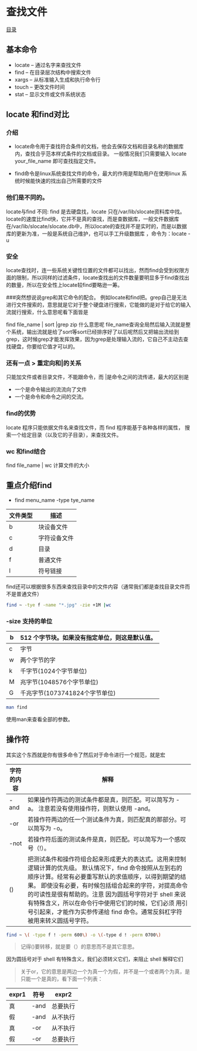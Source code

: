 # 查找文件
[目录](./summary.md)
## 基本命令
- locate – 通过名字来查找文件
- find – 在目录层次结构中搜索文件
- xargs – 从标准输入生成和执行命令行
- touch – 更改文件时间
- stat – 显示文件或文件系统状态

## locate 和find对比
### 介绍
- locate命令用于查找符合条件的文档，他会去保存文档和目录名称的数据库内，查找合乎范本样式条件的文档或目录。
一般情况我们只需要输入 locate your_file_name 即可查找指定文件。

- find命令是linux系统查找文件的命令，最大的作用是帮助用户在使用linux 系统时候能快速的找出自己所需要的文件

### 他们是不同的。
locate与find 不同: find 是去硬盘找，locate 只在/var/lib/slocate资料库中找。
locate的速度比find快，它并不是真的查找，而是查数据库，一般文件数据库在/var/lib/slocate/slocate.db中，所以locate的查找并不是实时的，而是以数据库的更新为准，一般是系统自己维护，也可以手工升级数据库 ，命令为：locate -u
### 安全
locate查找时，连一些系统关键性位置的文件都可以找出，然而find会受到权限方面的限制，所以同样的过滤条件，locate查找出的文件数量要明显多于find查找出的数量，所以在安全性上locate较find要略逊一筹。

###突然想说说grep和其它命令的配合。
例如locate和find把。grep自己是无法进行文件搜索的，意思就是它对于整个硬盘进行搜索，它能做的是对于给它的输入流就行搜索，什么意思呢看下面皆是

 find file_name | sort |grep zip
 什么意思呢 file_name查询全局然后输入流就是整个系统，输出流就是给了sort等sort已经排序好了以后呢然后又把输出流给到grep，这时候grep才能发挥效果，因为grep是处理输入流的，它自己不主动去查找硬盘，你要给它值才可以的。

### 还有一点 > 重定向和|的关系

 只能加文件或者目录文件，不能跟命令，而 |是命令之间的流传递，最大的区别是
 - 一个是命令输出的流流向了文件
 - 一个是命令和命令之间的交流。

### find的优势
locate 程序只能依据文件名来查找文件，而 find 程序能基于各种各样的属性， 搜索一个给定目录（以及它的子目录），来查找文件。
### wc  和find结合
find file_name | wc 计算文件的大小

## 重点介绍find
- find menu_name -type tye_name

|文件类型	|描述|
|---|---|
|b|	块设备文件|
|c|	字符设备文件|
|d	|目录|
|f	|普通文件|
|l|	符号链接|

find还可以根据很多东西来查找目录中的文件内容（通常我们都是查找目录文件而不是普通文件）
```bash
find ~ -tye f -name "*.jpg" -zie +1M |wc
```
### -size 支持的单位
|b|	512 个字节块。如果没有指定单位，则这是默认值。|
|---|---|
|c|	字节|
|w|	两个字节的字|
|k|	千字节(1024个字节单位)|
|M|	兆字节(1048576个字节单位)|
|G	|千兆字节(1073741824个字节单位)|

```bash
man find
```
使用man来查看全部的参数。

## 操作符
其实这个东西就是你有很多命令了然后对于命令进行一个规范，就是宏

|字符的内容    |解释|
|--|---|
| - and   |	如果操作符两边的测试条件都是真，则匹配。可以简写为 -a。 注意若没有使用操作符，则默认使用 -and。|
|-or|	若操作符两边的任一个测试条件为真，则匹配真的那部分。可以简写为 -o。|
|-not|	若操作符后面的测试条件是真，则匹配。可以简写为一个感叹号（!）。|
|()|	把测试条件和操作符组合起来形成更大的表达式。这用来控制逻辑计算的优先级。 默认情况下，find 命令按照从左到右的顺序计算。经常有必要重写默认的求值顺序，以得到期望的结果。 即使没有必要，有时候包括组合起来的字符，对提高命令的可读性是很有帮助的。注意 因为圆括号字符对于 shell 来说有特殊含义，所以在命令行中使用它们的时候，它们必须 用引号引起来，才能作为实参传递给 find 命令。通常反斜杠字符被用来转义圆括号字符。|

```bash
find ~ \( -type f ! -perm 600\) -o \(-type d ! -perm 0700\)
```
> 记得()要转移，就是要（）的意思而不是其它意思。

因为圆括号对于 shell 有特殊含义，我们必须转义它们，来阻止 shell 解释它们

> 关于or，它的意思是两边一个为真一个为假，并不是一个或者两个为真，是只能一个是真的，看下面一个列表：

|expr1|	符号|expr2|
|---|---|---|
|真	|-and|	总要执行|
|假	|-and	|从不执行|
|真	|-or	|从不执行|
|假	|-or	|总要执行|
